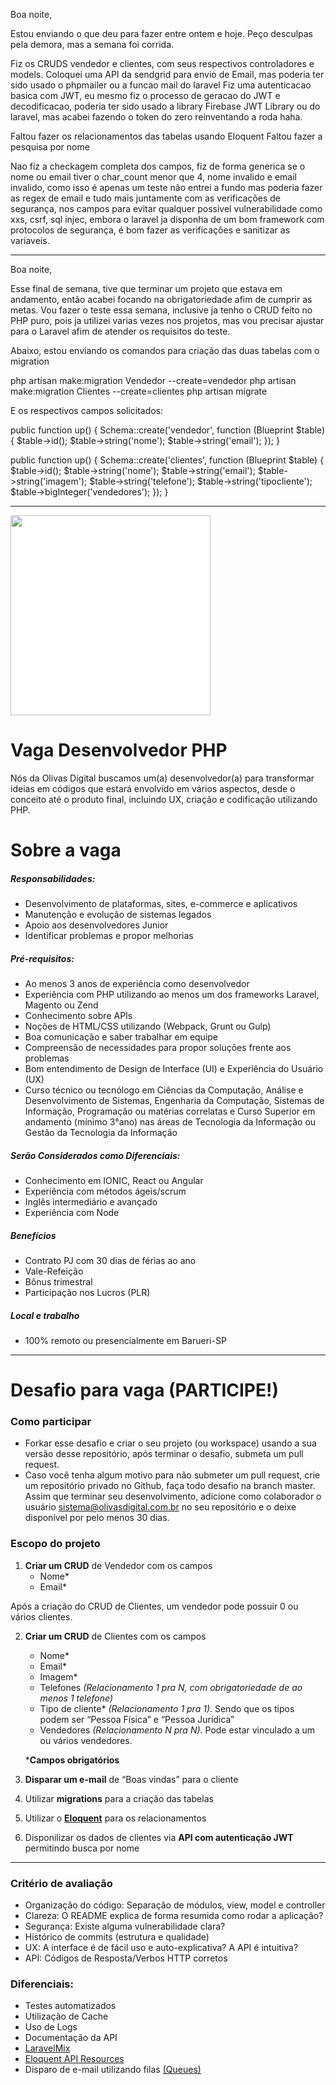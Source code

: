 Boa noite,

Estou enviando o que deu para fazer entre ontem e hoje. Peço desculpas pela demora, mas a semana foi corrida.

Fiz os CRUDS vendedor e clientes, com seus respectivos controladores e models.
Coloquei uma API da sendgrid para envio de Email, mas poderia ter sido usado o phpmailer ou a funcao mail do laravel
Fiz uma autenticacao basica com JWT, eu mesmo fiz o processo de geracao do JWT e decodificacao, poderia ter sido usado a library Firebase JWT Library ou do laravel, mas acabei fazendo o token do zero reinventando a roda haha.

Faltou fazer os relacionamentos das tabelas usando Eloquent
Faltou fazer a pesquisa por nome

Nao fiz a checkagem completa dos campos, fiz de forma generica se o nome ou email tiver o char_count menor que 4, nome invalido e email invalido, como isso é apenas um teste não entrei a fundo mas poderia fazer as regex de email e tudo mais juntamente com as verificações de segurança, nos campos para evitar qualquer possivel vulnerabilidade como xxs, csrf, sql injec, embora o laravel ja disponha de um bom framework com protocolos de segurança, é bom fazer as verificações e sanitizar as variaveis.











------------------



Boa noite,

Esse final de semana, tive que terminar um projeto que estava em andamento, então acabei focando na obrigatoriedade afim de cumprir as metas.
Vou fazer o teste essa semana, inclusive ja tenho o CRUD feito no PHP puro, pois ja utilizei varias vezes nos projetos, mas vou precisar ajustar para o Laravel afim de atender os requisitos do teste.

Abaixo, estou enviando os comandos para criação das duas tabelas com o migration

php artisan make:migration Vendedor --create=vendedor
php artisan make:migration Clientes --create=clientes
php artisan migrate

E os respectivos campos solicitados:

public function up()
    {
        Schema::create('vendedor', function (Blueprint $table) {
            $table->id();
            $table->string('nome');
            $table->string('email');
        });
    }
    
    


public function up()
    {
        Schema::create('clientes', function (Blueprint $table) {
            $table->id();
            $table->string('nome');
            $table->string('email');
            $table->string('imagem');
            $table->string('telefone');
            $table->string('tipocliente');
            $table->bigInteger('vendedores');
        });
    }






--------


<a href="https://www.olivas.digital" target="_blank" style="background-color: #fff"><img src="https://www.olivas.digital/wp-content/themes/olivasdigital/dist/img/logotipo.svg" style="background: white" width="320" align="center" /></a>


Vaga Desenvolvedor PHP
===============	
Nós da Olivas Digital buscamos um(a) desenvolvedor(a) para transformar ideias em códigos que estará envolvido em vários aspectos, desde o conceito até o produto final, incluindo UX, criação e codificação utilizando PHP.


# Sobre a vaga
##### Responsabilidades:
- Desenvolvimento de plataformas, sites, e-commerce e aplicativos
- Manutenção e evolução de sistemas legados
- Apoio aos desenvolvedores Junior
- Identificar problemas e propor melhorias

##### Pré-requisitos:
- Ao menos 3 anos de experiência como desenvolvedor
- Experiência com PHP utilizando ao menos um dos frameworks Laravel, Magento ou Zend
- Conhecimento sobre APIs
- Noções de HTML/CSS utilizando (Webpack, Grunt ou Gulp)
- Boa comunicação e saber trabalhar em equipe
- Compreensão de necessidades para propor soluções frente aos problemas
- Bom entendimento de Design de Interface (UI) e Experiência do Usuário (UX)
- Curso técnico ou tecnólogo em Ciências da Computação, Análise e Desenvolvimento de Sistemas, Engenharia da Computação, Sistemas de Informação, Programação ou matérias correlatas e Curso Superior em andamento (mínimo 3°ano) nas áreas de Tecnologia da Informação ou Gestão da Tecnologia da Informação 

##### Serão Considerados como Diferenciais:
- Conhecimento em IONIC, React ou Angular
- Experiência com métodos ágeis/scrum
- Inglês intermediário e avançado
- Experiência com Node

##### Benefícios
- Contrato PJ com 30 dias de férias ao ano
- Vale-Refeição
- Bônus trimestral
- Participação nos Lucros (PLR)

##### Local e trabalho
- 100% remoto ou presencialmente em Barueri-SP

___

# Desafio para vaga (PARTICIPE!) 
### Como participar
- Forkar esse desafio e criar o seu projeto (ou workspace) usando a sua versão desse repositório, após terminar o desafio, submeta um pull request.
- Caso você tenha algum motivo para não submeter um pull request, crie um repositório privado no Github, faça todo desafio na branch master. Assim que terminar seu desenvolvimento, adicione como colaborador o usuário sistema@olivasdigital.com.br no seu repositório e o deixe disponível por pelo menos 30 dias.

### Escopo do projeto

1) **Criar um CRUD** de Vendedor com os campos
    - Nome*
    - Email*
 
Após a criação do CRUD de Clientes, um vendedor pode possuir 0 ou vários clientes.
    
2) **Criar um CRUD** de Clientes com os campos
    - Nome*
    - Email*
    - Imagem*
    - Telefones <em>(Relacionamento 1 pra N, com obrigatoriedade de ao menos 1 telefone)</em>
    - Tipo de cliente* <em>(Relacionamento 1 pra 1)</em>. Sendo que os tipos podem ser “Pessoa Física” e “Pessoa Jurídica”
    - Vendedores <em>(Relacionamento N pra N)</em>. Pode estar vinculado a um ou vários vendedores.

    ***Campos obrigatórios**
3) **Disparar um e-mail** de “Boas vindas” para o cliente
4) Utilizar **migrations** para a criação das tabelas
5) Utilizar o **[Eloquent](https://laravel.com/docs/8.x/eloquent)** para os relacionamentos
6) Disponilizar os dados de clientes via **API com autenticação JWT** permitindo busca por nome
___
### Critério de avaliação
- Organização do código: Separação de módulos, view, model e controller
- Clareza: O README explica de forma resumida como rodar a aplicação?
- Segurança: Existe alguma vulnerabilidade clara?
- Histórico de commits (estrutura e qualidade)
- UX: A interface é de fácil uso e auto-explicativa? A API é intuitiva?
- API: Códigos de Resposta/Verbos HTTP corretos

### Diferenciais:
- Testes automatizados
- Utilização de Cache
- Uso de Logs
- Documentação da API
- [LaravelMix](https://laravel-mix.com/)
- [Eloquent API Resources](https://laravel.com/docs/8.x/eloquent-resources)
- Disparo de e-mail utilizando filas [(Queues)](https://laravel.com/docs/8.x/queues)
